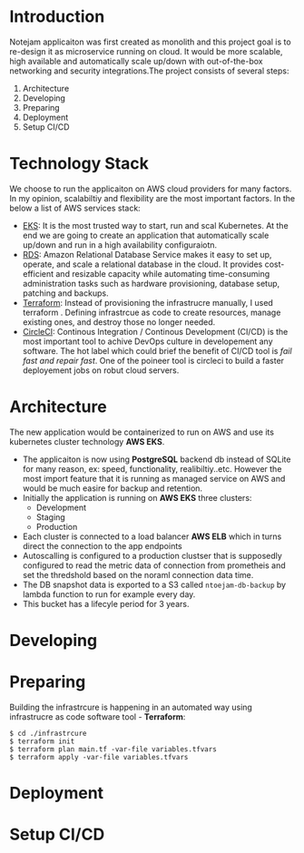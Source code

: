 # Introduction #
Notejam applicaiton was first created as monolith and this project goal is to re-design it as microservice running on cloud. It would be more scalable, high available and automatically scale up/down with out-of-the-box networking and security integrations.The project consists of several steps:
1. Architecture
2. Developing
3. Preparing
4. Deployment
5. Setup CI/CD
# Technology Stack #
We choose to run the applicaiton on AWS cloud providers for many factors. In my opinion, scalabiltiy and flexibility are the most important factors. In the below a list of AWS services stack:
* [EKS](https://aws.amazon.com/eks/): It is the most trusted way to start, run and scal Kubernetes. At the end we are going to create an application that automatically scale up/down and run in a high availability configuraiotn.
* [RDS](https://aws.amazon.com/rds/?p=pm&c=db&z=3): Amazon Relational Database Service makes it easy to set up, operate, and scale a relational database in the cloud. It provides cost-efficient and resizable capacity while automating time-consuming administration tasks such as hardware provisioning, database setup, patching and backups.
* [Terraform](https://www.terraform.io/): Instead of provisioning the infrastrucre manually, I used terraform . Defining infrastrcue as code to create resources, manage existing ones, and destroy those no longer needed.
* [CircleCI](https://circleci.com): Continous Integration / Continous Development (CI/CD) is the most important tool to achive DevOps culture in developement any software. The hot label which could brief the benefit of CI/CD tool is *fail fast and repair fast*. One of the poineer tool is circleci to build a faster deployement jobs on robut cloud servers.

# Architecture #
The new application would be containerized to run on AWS and use its kubernetes cluster technology **AWS EKS**.
* The applicaiton is now using **PostgreSQL** backend db instead  of SQLite for many reason, ex: speed, functionality, realibiltiy..etc. However the most import feature that it is running as managed service on AWS and would be much easire for backup and retention.
* Initially the application is running on **AWS EKS** three clusters:
    - Development
    - Staging
    - Production
* Each cluster is connected to a load balancer **AWS ELB** which in turns direct the connection to the app endpoints
* Autoscalling is configured to a production clustser that is supposedly configured to read the metric data of connection from prometheis and set the thredshold based on the noraml connection data time.
* The DB snapshot data is exported to a S3 called `ntoejam-db-backup` by lambda function to run for example every day.
* This bucket has a lifecyle period for 3 years.
# Developing #
# Preparing #
Building the infrastrcure is happening in an automated way using infrastrucre as code software tool - **Terraform**:
``` 
$ cd ./infrastrcure
$ terraform init
$ terraform plan main.tf -var-file variables.tfvars
$ terraform apply -var-file variables.tfvars
```
# Deployment #
# Setup CI/CD #


